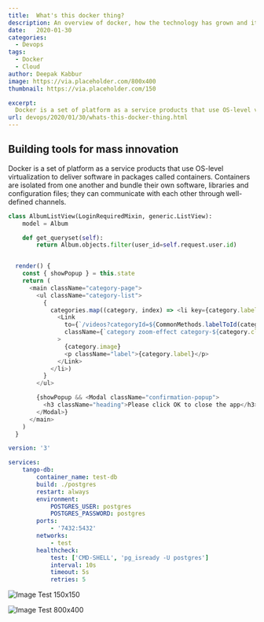 ```yaml
---
title:  What's this docker thing?
description: An overview of docker, how the technology has grown and its readiness to be run in production
date:   2020-01-30
categories:
  - Devops
tags:
  - Docker
  - Cloud
author: Deepak Kabbur
image: https://via.placeholder.com/800x400
thumbnail: https://via.placeholder.com/150

excerpt:
  Docker is a set of platform as a service products that use OS-level virtualization to deliver software in packages called containers. Containers are isolated from one another...
url: devops/2020/01/30/whats-this-docker-thing.html
---
```


## Building tools for mass innovation
  Docker is a set of platform as a service products that use OS-level virtualization to deliver software in packages called containers. Containers are isolated from one another and bundle their own software, libraries and configuration files; they can communicate with each other through well-defined channels.


```python
class AlbumListView(LoginRequiredMixin, generic.ListView):
    model = Album

    def get_queryset(self):
        return Album.objects.filter(user_id=self.request.user.id)
```

```js

  render() {
    const { showPopup } = this.state
    return (
      <main className="category-page">
        <ul className="category-list">
          {
            categories.map((category, index) => <li key={category.label}>
              <Link
                to={`/videos?categoryId=${CommonMethods.labelToId(category.label)}`}
                className={`category zoom-effect category-${category.className} category-${index}`}
              >
                {category.image}
                <p className="label">{category.label}</p>
              </Link>
            </li>)
          }
        </ul>

        {showPopup && <Modal className="confirmation-popup">
          <h3 className="heading">Please click OK to close the app</h3>
        </Modal>}
      </main>
    )
  }
```

```yml
version: '3'

services:
    tango-db:
        container_name: test-db
        build: ./postgres
        restart: always
        environment:
            POSTGRES_USER: postgres
            POSTGRES_PASSWORD: postgres
        ports:
            - '7432:5432'
        networks:
            - test
        healthcheck:
            test: ['CMD-SHELL', 'pg_isready -U postgres']
            interval: 10s
            timeout: 5s
            retries: 5
```

![Image Test 150x150](https://via.placeholder.com/150)

![Image Test 800x400](https://via.placeholder.com/800x400)
